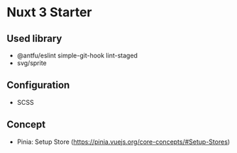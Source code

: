 # Nuxt 3 Starter

## Used library
- @antfu/eslint simple-git-hook lint-staged
- svg/sprite

## Configuration
- SCSS

## Concept
- Pinia: Setup Store (https://pinia.vuejs.org/core-concepts/#Setup-Stores)
